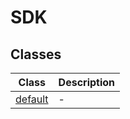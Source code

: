 # SDK

## Classes

| Class | Description |
| ------ | ------ |
| [default](classes/default.md) | - |
